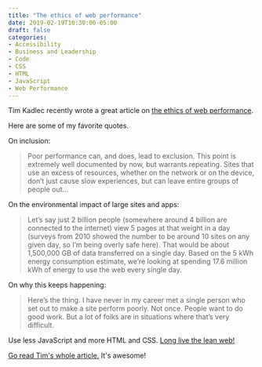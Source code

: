 ```yaml
---
title: "The ethics of web performance"
date: 2019-02-19T10:30:00-05:00
draft: false
categories:
- Accessibility
- Business and Leadership
- Code
- CSS
- HTML
- JavaScript
- Web Performance
---
```


Tim Kadlec recently wrote a great article on [the ethics of web performance](https://timkadlec.com/remembers/2019-01-09-the-ethics-of-performance/).

Here are some of my favorite quotes.

On inclusion:

> Poor performance can, and does, lead to exclusion. This point is extremely well documented by now, but warrants repeating. Sites that use an excess of resources, whether on the network or on the device, don’t just cause slow experiences, but can leave entire groups of people out...

On the environmental impact of large sites and apps:

> Let’s say just 2 billion people (somewhere around 4 billion are connected to the internet) view 5 pages at that weight in a day (surveys from 2010 showed the number to be around 10 sites on any given day, so I’m being overly safe here). That would be about 1,500,000 GB of data transferred on a single day. Based on the 5 kWh energy consumption estimate, we’re looking at spending 17.6 million kWh of energy to use the web every single day.

On why this keeps happening:

> Here’s the thing. I have never in my career met a single person who set out to make a site perform poorly. Not once. People want to do good work. But a lot of folks are in situations where that’s very difficult.

Use less JavaScript and more HTML and CSS. [Long live the lean web!](/the-lean-web-video-from-boston-css/)

[Go read Tim's whole article.](https://timkadlec.com/remembers/2019-01-09-the-ethics-of-performance/) It's awesome!